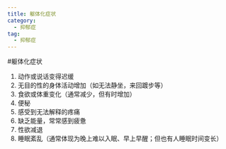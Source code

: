 ```yaml
---
title: 躯体化症状
category:
  - 抑郁症
tag:
  - 抑郁症
---
```

#躯体化症状
1. 动作或说话变得迟缓
2. 无目的性的身体活动增加（如无法静坐，来回踱步等）
3. 食欲或体重变化（通常减少，但有时增加）
4. 便秘
5. 感受到无法解释的疼痛
6. 缺乏能量，常常感到疲惫
7. 性欲减退
8. 睡眠紊乱（通常体现为晚上难以入眠、早上早醒；但也有人睡眠时间变长）